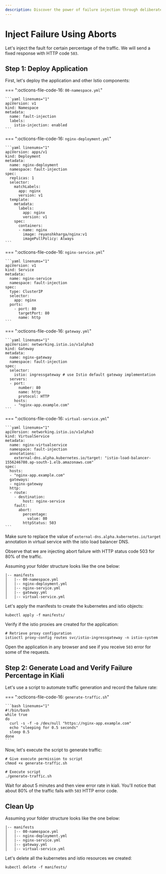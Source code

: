 ```yaml
---
description: Discover the power of failure injection through deliberate aborts! Learn how to strategically introduce delays to enhance system resilience, uncover weaknesses, and optimize performance.
---
```


# Inject Failure Using Aborts

Let's inject the fault for certain percentage of the traffic. We will send a fixed response with HTTP code `503`.


## Step 1: Deploy Application

First, let's deploy the application and other Istio components:

=== ":octicons-file-code-16: `00-namespace.yml`"

    ```yaml linenums="1"
    apiVersion: v1
    kind: Namespace
    metadata:
      name: fault-injection
      labels:
        istio-injection: enabled
    ```

=== ":octicons-file-code-16: `nginx-deployment.yml`"

    ```yaml linenums="1"
    apiVersion: apps/v1
    kind: Deployment
    metadata:
      name: nginx-deployment
      namespace: fault-injection
    spec:
      replicas: 1
      selector:
        matchLabels:
          app: nginx
          version: v1
      template:
        metadata:
          labels:
            app: nginx
            version: v1
        spec:
          containers:
          - name: nginx
            image: reyanshkharga/nginx:v1
            imagePullPolicy: Always
    ```

=== ":octicons-file-code-16: `nginx-service.yml`"

    ```yaml linenums="1"
    apiVersion: v1
    kind: Service
    metadata:
      name: nginx-service
      namespace: fault-injection
    spec:
      type: ClusterIP
      selector:
        app: nginx
      ports:
        - port: 80
          targetPort: 80
          name: http
    ```

=== ":octicons-file-code-16: `gateway.yml`"

    ```yaml linenums="1"
    apiVersion: networking.istio.io/v1alpha3
    kind: Gateway
    metadata:
      name: nginx-gateway
      namespace: fault-injection
    spec: 
      selector:
        istio: ingressgateway # use Istio default gateway implementation
      servers:
      - port:
          number: 80
          name: http
          protocol: HTTP
        hosts:
        - "nginx-app.example.com"
    ```

=== ":octicons-file-code-16: `virtual-service.yml`"

    ```yaml linenums="1"
    apiVersion: networking.istio.io/v1alpha3
    kind: VirtualService
    metadata:
      name: nginx-virtualservice
      namespace: fault-injection
      annotations:
        external-dns.alpha.kubernetes.io/target: "istio-load-balancer-1556246780.ap-south-1.elb.amazonaws.com"
    spec: 
      hosts:
      - "nginx-app.example.com"
      gateways:
      - nginx-gateway
      http:
      - route:
        - destination:
            host: nginx-service
        fault:
          abort:
            percentage:
              value: 80
            httpStatus: 503
    ```

Make sure to replace the value of `external-dns.alpha.kubernetes.io/target` annotation in virtual service with the istio load balancer DNS.

Observe that we are injecting abort failure with HTTP status code 503 for 80% of the traffic.

Assuming your folder structure looks like the one below:

```
|-- manifests
│   |-- 00-namespace.yml
│   |-- nginx-deployment.yml
│   |-- nginx-service.yml
│   |-- gateway.yml
│   |-- virtual-service.yml
```

Let's apply the manifests to create the kubernetes and istio objects:

```
kubectl apply -f manifests/
```

Verify if the istio proxies are created for the application:

```
# Retrieve proxy configuration
istioctl proxy-config routes svc/istio-ingressgateway -n istio-system
```

Open the application in any browser and see if you receive `503` error for some of the requests.


## Step 2: Generate Load and Verify Failure Percentage in Kiali

Let's use a script to automate traffic generation and record the failure rate:

=== ":octicons-file-code-16: `generate-traffic.sh`"

    ```bash linenums="1"
    #!/bin/bash
    while true
    do
      curl -s -f -o /dev/null "https://nginx-app.example.com"
      echo "sleeping for 0.5 seconds"
      sleep 0.5
    done
    ```

Now, let's execute the script to generate traffic:

```
# Give execute permission to script
chmod +x generate-traffic.sh

# Execute script
./generate-traffic.sh
```

Wait for about 5 minutes and then view error rate in kiali. You'll notice that about 80% of the traffic fails with `503` HTTP error code.


## Clean Up

Assuming your folder structure looks like the one below:

```
|-- manifests
│   |-- 00-namespace.yml
│   |-- nginx-deployment.yml
│   |-- nginx-service.yml
│   |-- gateway.yml
│   |-- virtual-service.yml
```

Let's delete all the kubernetes and istio resources we created:

```
kubectl delete -f manifests/
```